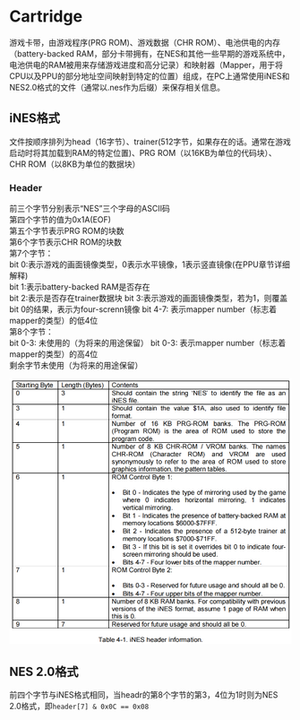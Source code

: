 # Cartridge

游戏卡带，由游戏程序(PRG ROM)、游戏数据（CHR ROM）、电池供电的内存（battery-backed RAM，部分卡带拥有，在NES和其他一些早期的游戏系统中，电池供电的RAM被用来存储游戏进度和高分记录）和映射器（Mapper，用于将CPU以及PPU的部分地址空间映射到特定的位置）组成，在PC上通常使用iNES和NES2.0格式的文件（通常以.nes作为后缀）来保存相关信息。

## iNES格式
文件按顺序排列为head（16字节）、trainer(512字节，如果存在的话。通常在游戏启动时将其加载到RAM的特定位置)、PRG ROM（以16KB为单位的代码块）、CHR ROM（以8KB为单位的数据块）
### Header
前三个字节分别表示“NES”三个字母的ASCII码  
第四个字节的值为0x1A(EOF)  
第五个字节表示PRG ROM的块数  
第6个字节表示CHR ROM的块数  
第7个字节：  
bit 0:表示游戏的画面镜像类型，0表示水平镜像，1表示竖直镜像(在PPU章节详细解释)  
bit 1:表示battery-backed RAM是否存在  
bit 2:表示是否存在trainer数据块
bit 3:表示游戏的画面镜像类型，若为1，则覆盖bit 0的结果，表示为four-screnn镜像
bit 4-7: 表示mapper number（标志着mapper的类型）的低4位  
第8个字节：  
bit 0-3: 未使用的（为将来的用途保留）
bit 0-3: 表示mapper number（标志着mapper的类型）的高4位  
剩余字节未使用（为将来的用途保留）  

![](iNES_hear_information.png)  

## NES 2.0格式
前四个字节与iNES格式相同，当headr的第8个字节的第3，4位为1时则为NES 2.0格式，即`header[7] & 0x0C == 0x08`